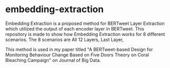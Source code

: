 # embedding-extraction
Embedding Extraction is a proposed method for BERTweet Layer Extraction which utilized the output of each encoder layer in BERTweet. This repository is made to show how Embedding Extraction works for 8 different scenarios. The 8 scenarios are All 12 Layers, Last Layer, 

This method is used in my paper titled "A BERTweet-based Design for Monitoring Behaviour Change Based on Five Doors Theory on Coral Bleaching Campaign" on Journal of Big Data.
